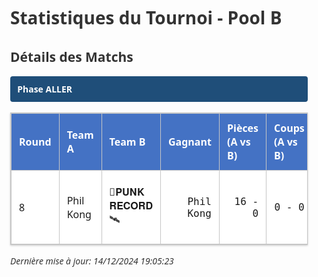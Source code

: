 <style>
            .tournament-stats {
                font-family: 'Segoe UI', system-ui, sans-serif;
                max-width: 1200px;
                margin: 2em auto;
                padding: 0 1em;
                color: #333333;
            }
            .stats-section { 
                margin-bottom: 2em; 
            }
            .phase-header {
                background: #1f4e79;
                color: white;
                padding: 0.8em;
                margin: 1.2em 0;
                font-weight: 600;
                border-radius: 4px;
            }
            table {
                width: 100%;
                border-collapse: collapse;
                margin: 1em 0;
                box-shadow: 0 1px 3px rgba(0,0,0,0.2);
                border: 1px solid #c6c6c6;
            }
            th, td {
                padding: 12px;
                text-align: left;
                border: 1px solid #c6c6c6;
            }
            th { 
                background: #4472c4;
                color: white;
                font-weight: 600;
                position: sticky;
                top: 0;
            }
            tr { background: white; }
            tr:nth-child(even) { background: #f0f4f8; }
            tr:hover { 
                background: #d9e2f3;
                color: #1f4e79;
                font-weight: 500;
            }
            td:hover {
                background: #b4c7e7;
                color: #1f4e79;
                font-weight: 600;
            }
            .summary-card {
                background: #f5f9fe;
                border-radius: 8px;
                padding: 1.2em;
                margin: 1em 0;
                box-shadow: 0 2px 4px rgba(0,0,0,0.1);
                border: 1px solid #c6c6c6;
            }
            /* Style spécifique pour les cellules numériques */
            td:nth-child(4), 
            td:nth-child(5), 
            td:nth-child(6),
            td:nth-child(7) {
                text-align: right;
                font-family: 'Consolas', monospace;
            }
        </style>
<div class='tournament-stats'>

# Statistiques du Tournoi - Pool B

## Détails des Matchs


<div class='phase-header'>Phase ALLER</div>

| Round | Team A | Team B | Gagnant | Pièces (A vs B) | Coups (A vs B) | Temps (A vs B) : ms | Raison |
|-------|---------|---------|----------|--------------|-------------|-------------|---------|
| 8 | Phil Kong | 🧠𝐏𝐔𝐍𝐊 𝐑𝐄𝐂𝐎𝐑𝐃🛰️ | Phil Kong | 16 - 0 | 0 - 0 | 500.000 - 500.000 | Forfeit of 🧠𝐏𝐔𝐍𝐊 𝐑𝐄𝐂𝐎𝐑𝐃🛰️ |


_Dernière mise à jour: 14/12/2024 19:05:23_
</div>
